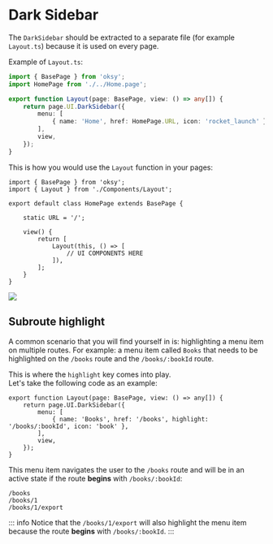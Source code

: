 # Dark Sidebar

The `DarkSidebar` should be extracted to a separate file (for example `Layout.ts`) because it is used on every page.

Example of `Layout.ts`:

```ts
import { BasePage } from 'oksy';
import HomePage from './../Home.page';

export function Layout(page: BasePage, view: () => any[]) {
    return page.UI.DarkSidebar({
        menu: [
            { name: 'Home', href: HomePage.URL, icon: 'rocket_launch' },
        ],
        view,
    });
}
```

This is how you would use the `Layout` function in your pages:

```ts{10-12}
import { BasePage } from 'oksy';
import { Layout } from './Components/Layout';

export default class HomePage extends BasePage {
    
    static URL = '/';

    view() {
        return [
            Layout(this, () => [
                // UI COMPONENTS HERE
            ]),
        ];
    }
}
```

<img src="/ui/dark-sidebar.png" class='tw-rounded' />

## Subroute highlight

A common scenario that you will find yourself in is: highlighting a menu item on multiple routes. For example: a menu item called `Books` that needs to be highlighted on the `/books` route and the `/books/:bookId` route.

This is where the `highlight` key comes into play.<br/>Let's take the following code as an example:

```ts{4}
export function Layout(page: BasePage, view: () => any[]) {
    return page.UI.DarkSidebar({
        menu: [
            { name: 'Books', href: '/books', highlight: '/books/:bookId', icon: 'book' },
        ],
        view,
    });
}
```

This menu item navigates the user to the `/books` route and will be in an active state if the route **begins** with  `/books/:bookId`:
```
/books
/books/1
/books/1/export
```

::: info
Notice that the `/books/1/export` will also highlight the menu item because the route **begins** with `/books/:bookId`.
:::